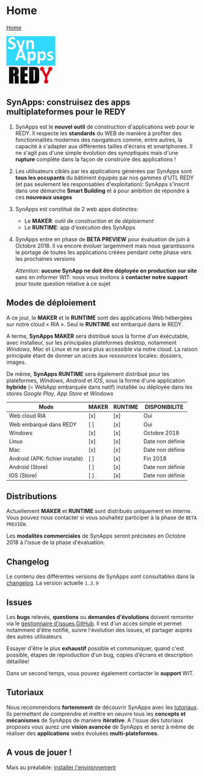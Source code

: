 # Home

[Home](sitemap.md)

![SynApps](assets/LogoSynApps128.png)

## **SynApps**: construisez des apps **multiplateformes** pour le **REDY**

1. SynApps est le **nouvel outil** de construction d'applications web pour le REDY. Il respecte les **standards** du WEB de manière à profiter des fonctionnalités modernes des navigateurs comme, entre autres, la capacité à s'adapter aux différentes tailles d'écrans et smartphones. Il ne s'agit pas d'une simple évolution des synoptiques mais d'une **rupture** complète dans la façon de construire des applications !

2. Les utilisateurs ciblés par les applications générées par SynApps sont **tous les occupants** du bâtiment équipés par nos gammes d'UTL REDY (et pas seulement les responsables d'exploitation): SynApps s'inscrit dans une démarche **Smart Building** et à pour ambition de répondre à ces **nouveaux usages**

3. SynApps est constitué de 2 web apps distinctes:
    * Le **MAKER**: outil de *construction* et de *déploiement*
    * Le **RUNTIME**: app d'exécution des SynApps

4. SynApps entre en phase de **BETA PREVIEW** pour évaluation de juin à Octobre 2018. Il va encore évoluer largemment mais nous garantissons le portage de toutes les applications créées pendant cette phase vers les prochaines versions

    _Attention:_ **aucune SynApp ne doit être déployée en production sur site** sans en informer WIT: nous vous invitons à **contacter notre support** pour toute question relative à ce sujet

## Modes de déploiement

A ce jour, le **MAKER** et le **RUNTIME** sont des applications Web hébergées sur notre cloud « RIA ». Seul le **RUNTIME** est embarqué dans le REDY.

A terme, **SynApps MAKER** sera distribué sous la forme d'un éxécutable, avec installeur, sur les principales plateformes desktop, notamment _Windows_, _Mac_ et _Linux_ et ne sera plus accessible via notre cloud. La raison principale étant de donner un accès aux *ressources* locales: dossiers, images.

De même, **SynApps RUNTIME**  sera également distribué pour les plateformes, _Windows_, _Android_ et _IOS_, sous la forme d'une application **hybride** (= WebApp embarquée dans natif) installée ou déployée dans les stores _Google Play_, _App Store_ et _Windows_

| Mode                            | MAKER | RUNTIME |  DISPONIBILITE   |
|---------------------------------|-------|---------|------------------|
| Web cloud RIA                   |  [x]  |   [x]   | Oui              |
| Web embarqué dans REDY          |  [ ]  |   [x]   | Oui              |
| Windows                         |  [x]  |   [x]   | Octobre 2018     |
| Linux                           |  [x]  |   [x]   | Date non définie |
| Mac                             |  [x]  |   [x]   | Date non définie |
| Android (APK: fichier installé) |  [ ]  |   [x]   | Fin 2018         |
| Android (Store)                 |  [ ]  |   [x]   | Date non définie |
| IOS (Store)                     |  [ ]  |   [x]   | Date non définie |

## Distributions

Actuellement **MAKER** et **RUNTIME** sont distribués uniquement en interne. Vous pouvez nous contacter si vous souhaitez participer à la phase de `BETA PREVIEW`.

Les **modalités commerciales** de SynApps seront précisées en Octobre 2018 à l'issue de la phase d'évaluation.

## Changelog

Le contenu des différentes versions de SynApps sont consultables dans la [changelog](changelog.md). La version actuelle `1.3.9`

## Issues

Les **bugs** relevés, **questions** ou **demandes d'évolutions** doivent remonter via le [gestionnaire d'issues GitHub](https://github.com/witsa/synapps/issues). Il est d'un accès simple et permet notamment d'être notifié, suivre l'évolution des issues, et partager auprès des autres utilisateurs

Essayer d'être le plus **exhaustif** possible et communiquer, quand c'est possible, étapes de reproduction d'un bug, copies d'écrans et description détaillée!

Dans un second temps, vous pouvez également contacter le **support** WIT.

## Tutoriaux

Nous recommendons **fortemment** de découvrir SynApps avec les [tutoriaux](tutos/index.md). Ils permettent de comprendre et mettre en oeuvre tous les **concepts et mécanismes** de SynApps de manière **itérative**. A l'issue des tutoriaux proposés vous aurez une **vision avancée** de SynApps et serez à même de réaliser des **applications** webs évoluées **multi-plateformes**.

## A vous de jouer !

Mais au préalable: [installer l'environnement](install.md)
